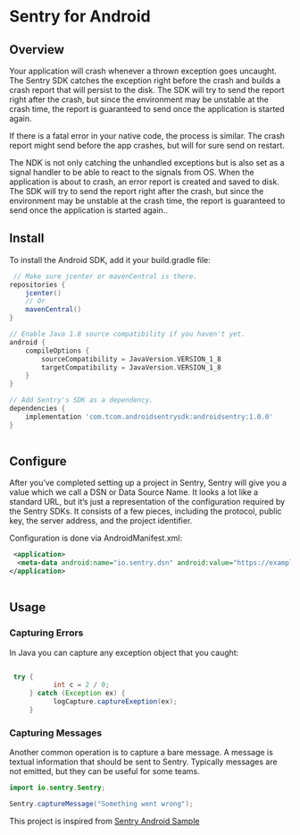 # Sentry for Android


## Overview

Your application will crash whenever a thrown exception goes uncaught. The Sentry SDK catches the exception right before the 
crash and builds a crash report that will persist to the disk. The SDK will try to send the report right after the crash, but 
since the environment may be unstable at the crash time, the report is guaranteed to send once the application is started again.

If there is a fatal error in your native code, the process is similar. The crash report might send before the app crashes,
but will for sure send on restart.

The NDK is not only catching the unhandled exceptions but is also set as a signal handler to be able to react to the signals from
OS. When the application is about to crash, an error report is created and saved to disk. The SDK will try to send the report right
after the crash, but since the environment may be unstable at the crash time, the report is guaranteed to send once the application
is started again..



## Install
To install the Android SDK, add it your build.gradle file:
```groovy
 // Make sure jcenter or mavenCentral is there.
repositories {
    jcenter()
    // Or
    mavenCentral()
}

// Enable Java 1.8 source compatibility if you haven't yet.
android {
    compileOptions {
        sourceCompatibility = JavaVersion.VERSION_1_8
        targetCompatibility = JavaVersion.VERSION_1_8
    }
}

// Add Sentry's SDK as a dependency.
dependencies {
    implementation 'com.tcom.androidsentrysdk:androidsentry:1.0.0'
}
  
```


## Configure
After you’ve completed setting up a project in Sentry, Sentry will give you a value which we call a DSN or Data Source Name. It 
looks a lot like a standard URL, but it’s just a representation of the configuration required by the Sentry SDKs. It consists of 
a few pieces, including the protocol, public key, the server address, and the project identifier.

Configuration is done via AndroidManifest.xml:
```xml
 <application>
  <meta-data android:name="io.sentry.dsn" android:value="https://examplePublicKey@o0.ingest.sentry.io/0" />
</application>
  
```

## Usage
### Capturing Errors
In Java you can capture any exception object that you caught:
```java

 try {
           int c = 2 / 0;
     } catch (Exception ex) {
           logCapture.captureExeption(ex);
     }
```

### Capturing Messages
Another common operation is to capture a bare message. A message is textual information that should be sent to Sentry. Typically
messages are not emitted, but they can be useful for some teams.
```java
import io.sentry.Sentry;

Sentry.captureMessage("Something went wrong");
```

This project is inspired from [Sentry Android Sample](https://github.com/trungduc0310/sentry-android)

